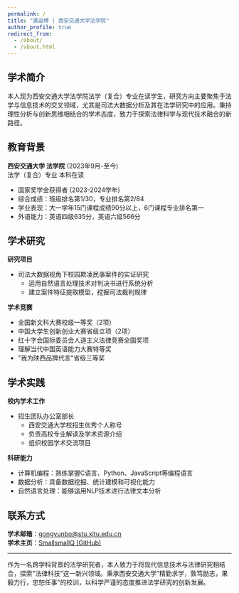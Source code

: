 ```yaml
---
permalink: /
title: "龚运博 | 西安交通大学法学院"
author_profile: true
redirect_from: 
  - /about/
  - /about.html
---
```


## 学术简介

本人现为西安交通大学法学院法学（复合）专业在读学生，研究方向主要聚焦于法学与信息技术的交叉领域，尤其是司法大数据分析及其在法学研究中的应用。秉持理性分析与创新思维相结合的学术态度，致力于探索法律科学与现代技术融合的新路径。

## 教育背景

**西安交通大学 法学院** (2023年9月-至今)  
法学（复合）专业 本科在读
- 国家奖学金获得者 (2023-2024学年)
- 综合成绩：班级排名第1/30，专业排名第2/84
- 学业表现：大一学年15门课程成绩90分以上，6门课程专业排名第一
- 外语能力：英语四级635分，英语六级566分

## 学术研究

**研究项目**
- 司法大数据视角下校园欺凌民事案件的实证研究
  - 运用自然语言处理技术对判决书进行系统分析
  - 建立案件特征提取模型，挖掘司法裁判规律

**学术竞赛**
- 全国新文科大赛校级一等奖（2项）
- 中国大学生创新创业大赛省级立项（2项）
- 红十字会国际委员会人道主义法律竞赛全国奖项
- 理解当代中国英语能力大赛特等奖
- "我为陕西品牌代言"省级三等奖

## 学术实践

**校内学术工作**
- 招生团队办公室部长
  - 西安交通大学校招生优秀个人称号
  - 负责高校专业解读及学术资源介绍
  - 组织校园学术交流项目

**科研能力**
- 计算机编程：熟练掌握C语言、Python、JavaScript等编程语言
- 数据分析：具备数据挖掘、统计建模和可视化能力
- 自然语言处理：能够运用NLP技术进行法律文本分析

## 联系方式

**学术邮箱**：[gongyunbo@stu.xjtu.edu.cn](mailto:gongyunbo@stu.xjtu.edu.cn)  
**学术主页**：[SmallsmallQ (GitHub)](https://github.com/SmallsmallQ)

---

作为一名跨学科背景的法学研究者，本人致力于将现代信息技术与法律研究相结合，探索"法律科技"这一新兴领域。秉承西安交通大学"精勤求学，敦笃励志，果毅力行，忠恕任事"的校训，以科学严谨的态度推进法学研究的创新发展。
